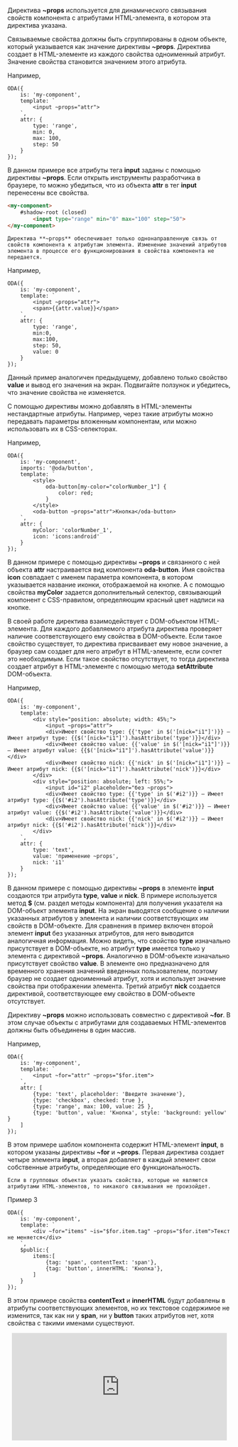 ﻿Директива **~props** используется для динамического связывания свойств компонента с атрибутами HTML-элемента, в котором эта директива указана.

Связываемые свойства должны быть сгруппированы в одном объекте, который указывается как значение директивы **~props**. Директива создает в HTML-элементе из каждого свойства одноименный атрибут. Значение свойства становится значением этого атрибута.

Например,

```javascript_run_edit_[my-component.js]
ODA({
    is: 'my-component',
    template: `
        <input ~props="attr">
    `,
    attr: {
        type: 'range',
        min: 0,
        max: 100,
        step: 50
    }
});
```

В данном примере все атрибуты тега **input** заданы с помощью директивы **~props**. Если открыть инструменты разработчика в браузере, то можно убедиться, что из объекта **attr** в тег **input** перенесены все свойства.

```html
<my-component>
    #shadow-root (closed)
        <input type="range" min="0" max="100" step="50">
</my-component>
```

```info_md
Директива **~props** обеспечивает только однонаправленную связь от свойств компонента к атрибутам элемента. Изменение значений атрибутов элемента в процессе его функционирования в свойства компонента не передается.
```

Например,

```javascript_run_edit_[my-component.js]
ODA({
    is: 'my-component',
    template: `
        <input ~props="attr">
        <span>{{attr.value}}</span>
    `,
    attr: {
        type: 'range',
        min:0,
        max:100,
        step: 50,
        value: 0
    }
});
```

Данный пример аналогичен предыдущему, добавлено только свойство **value** и вывод его значения на экран. Подвигайте ползунок и убедитесь, что значение свойства не изменяется.

С помощью директивы можно добавлять в HTML-элементы нестандартные атрибуты. Например, через такие атрибуты можно передавать параметры вложенным компонентам, или можно использовать их в CSS-селекторах.

Например,

```javascript_run_edit_[my-component.js]
ODA({
    is: 'my-component',
    imports: '@oda/button',
    template: `
        <style>
            oda-button[my-color="colorNumber_1"] {
                color: red;
            }
        </style>
        <oda-button ~props="attr">Кнопка</oda-button>
    `,
    attr: {
        myColor: 'colorNumber_1',
        icon: 'icons:android'
    }
});
```

В данном примере с помощью директивы **~props** и связанного с ней объекта **attr** настраивается вид компонента **oda-button**. Имя свойства **icon** совпадает с именем параметра компонента, в котором указывается название иконки, отображаемой на кнопке. А с помощью свойства **myColor** задается дополнительный селектор, связывающий компонент с CSS-правилом, определяющим красный цвет надписи на кнопке.

В своей работе директива взаимодействует с DOM-объектом HTML-элемента. Для каждого добавляемого атрибута директива проверяет наличие соответствующего ему свойства в DOM-объекте. Если такое свойство существует, то директива присваивает ему новое значение, а браузер сам создает для него атрибут в HTML-элементе, если сочтет это необходимым. Если такое свойство отсутствует, то тогда директива создает атрибут в HTML-элементе с помощью метода **setAttribute** DOM-объекта.

Например,

```javascript_run_edit_[my-component.js]_h=75_
ODA({
    is: 'my-component',
    template: `
        <div style="position: absolute; width: 45%;">
            <input ~props="attr">
            <div>Имеет свойство type: {{'type' in $('[nick="i1"]')}} — Имеет атрибут type: {{$('[nick="i1"]').hasAttribute('type')}}</div>
            <div>Имеет свойство value: {{'value' in $('[nick="i1"]')}} — Имеет атрибут value: {{$('[nick="i1"]').hasAttribute('value')}}</div>
            <div>Имеет свойство nick: {{'nick' in $('[nick="i1"]')}} — Имеет атрибут nick: {{$('[nick="i1"]').hasAttribute('nick')}}</div>
        </div>
        <div style="position: absolute; left: 55%;">
            <input id="i2" placeholder="без ~props">
            <div>Имеет свойство type: {{'type' in $('#i2')}} — Имеет атрибут type: {{$('#i2').hasAttribute('type')}}</div>
            <div>Имеет свойство value: {{'value' in $('#i2')}} — Имеет атрибут value: {{$('#i2').hasAttribute('value')}}</div>
            <div>Имеет свойство nick: {{'nick' in $('#i2')}} — Имеет атрибут nick: {{$('#i2').hasAttribute('nick')}}</div>
        </div>
    `,
    attr: {
        type: 'text',
        value: 'применение ~props',
        nick: 'i1' 
    }
});
```

В данном примере с помощью директивы **~props** в элементе **input** создаются три атрибута **type**, **value** и **nick**. В примере используется метод **$** (см. раздел методы компонента) для получения указателя на DOM-объект элемента **input**. На экран выводятся сообщение о наличии указанных атрибутов у элемента и наличии соответствующих им свойств в DOM-объекте. Для сравнения в пример включен второй элемент **input** без указанных атрибутов, для него выводится аналогичная информация. Можно видеть, что свойство **type** изначально присутствует в DOM-объекте, но атрибут **type** имеется только у элемента с директивой **~props**. Аналогично в DOM-объекте изначально присутствует свойство **value**. В элементе оно предназначено для временного хранения значений введенных пользователем, поэтому браузер не создает одноименный атрибут, хотя и использует значение свойства при отображении элемента. Третий атрибут **nick** создается директивой, соответствующее ему свойство в DOM-объекте отсутствует.


















Директиву **~props** можно использовать совместно с директивой **~for**. В этом случае объекты с атрибутами для создаваемых HTML-элементов должны быть объединены в один массив.

Например,

```javascript_run_edit_[my-component.js]
ODA({
    is: 'my-component',
    template: `
        <input ~for="attr" ~props="$for.item">
    `,
    attr: [
        {type: 'text', placeholder: 'Введите значение'},
        {type: 'checkbox', checked: true },
        {type: 'range', max: 100, value: 25 },
        {type: 'button', value: 'Кнопка', style: 'background: yellow' }
    ]
});
```

В этом примере шаблон компонента содержит HTML-элемент **input**, в котором указаны директивы **~for** и **~props**. Первая директива создает четыре элемента **input**, а вторая добавляет в каждый элемент свои собственные атрибуты, определяющие его функциональность.









```error_md
Если в групповых объектах указать свойства, которые не являются атрибутами HTML-элементов, то никакого связывания не произойдет.
```

Пример 3

```javascript_error_run_edit_[my-component.js]
ODA({
    is: 'my-component',
    template: `
        <div ~for="items" ~is="$for.item.tag" ~props="$for.item">Текст не меняется</div>
    `,
    $public:{
        items:[
            {tag: 'span', contentText: 'span'},
            {tag: 'button', innerHTML: 'Кнопка'},
        ]
    }
});
```

В этом примере свойства **contentText** и **innerHTML** будут добавлены в атрибуты соответствующих элементов, но их текстовое содержимое не изменится, так как ни у **span**, ни у **button** таких атрибутов нет, хотя свойства с такими именами существуют.

<div style="position:relative;padding-bottom:48%; margin:10px">
    <iframe src="https://www.youtube.com/embed/JU-T3ZRUhqM?start=0" frameborder="0" allow="accelerometer; autoplay; encrypted-media; gyroscope; picture-in-picture" allowfullscreen
    	style="position:absolute;width:100%;height:100%;"></iframe>
</div>
